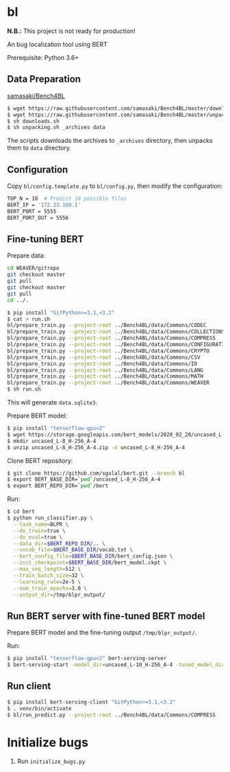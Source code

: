 # bl

**N.B.:** This project is not ready for production!

An bug localization tool using BERT

Prerequisite: Python 3.6+

## Data Preparation

[samasaki/Bench4BL](https://github.com/samasaki/Bench4BL/blob/master/downloads.sh)

```sh
$ wget https://raw.githubusercontent.com/samasaki/Bench4BL/master/downloads.sh
$ wget https://raw.githubusercontent.com/samasaki/Bench4BL/master/unpacking.sh
$ sh downloads.sh
$ sh unpacking.sh _archives data
```

The scripts downloads the archives to `_archives` directory, then unpacks them to `data` directory.

## Configuration

Copy `bl/config.template.py` to `bl/config.py`, then modify the configuration:

```sh
TOP_N = 10  # Predict 10 possible files
BERT_IP = '172.23.160.1'
BERT_PORT = 5555
BERT_PORT_OUT = 5556
```

## Fine-tuning BERT

Prepare data:

```sh
cd WEAVER/gitrepo
git checkout master 
git pull
git checkout master
git pull
cd ../.
```

```sh
$ pip install "GitPython>=3.1,<3.2"
$ cat > run.sh
bl/prepare_train.py --project-root ../Bench4BL/data/Commons/CODEC
bl/prepare_train.py --project-root ../Bench4BL/data/Commons/COLLECTIONS
bl/prepare_train.py --project-root ../Bench4BL/data/Commons/COMPRESS
bl/prepare_train.py --project-root ../Bench4BL/data/Commons/CONFIGURATION
bl/prepare_train.py --project-root ../Bench4BL/data/Commons/CRYPTO
bl/prepare_train.py --project-root ../Bench4BL/data/Commons/CSV
bl/prepare_train.py --project-root ../Bench4BL/data/Commons/IO
bl/prepare_train.py --project-root ../Bench4BL/data/Commons/LANG
bl/prepare_train.py --project-root ../Bench4BL/data/Commons/MATH
bl/prepare_train.py --project-root ../Bench4BL/data/Commons/WEAVER
$ sh run.sh
```

This will generate `data.sqlite3`.

Prepare BERT model:

```sh
$ pip install "tensorflow-gpu<2"
$ wget https://storage.googleapis.com/bert_models/2020_02_20/uncased_L-8_H-256_A-4.zip
$ mkdir uncased_L-8_H-256_A-4
$ unzip uncased_L-8_H-256_A-4.zip -d uncased_L-8_H-256_A-4
```

Clone BERT repository:

```sh
$ git clone https://github.com/sgalal/bert.git --branch bl
$ export BERT_BASE_DIR=`pwd`/uncased_L-8_H-256_A-4
$ export BERT_REPO_DIR=`pwd`/bert
```

Run:

```sh
$ cd bert
$ python run_classifier.py \
  --task_name=BLPR \
  --do_train=true \
  --do_eval=true \
  --data_dir=$BERT_REPO_DIR/.. \
  --vocab_file=$BERT_BASE_DIR/vocab.txt \
  --bert_config_file=$BERT_BASE_DIR/bert_config.json \
  --init_checkpoint=$BERT_BASE_DIR/bert_model.ckpt \
  --max_seq_length=512 \
  --train_batch_size=32 \
  --learning_rate=2e-5 \
  --num_train_epochs=3.0 \
  --output_dir=/tmp/blpr_output/
```

## Run BERT server with fine-tuned BERT model

Prepare BERT model and the fine-tuning output `/tmp/blpr_output/`.

Run:

```sh
$ pip install "tensorflow-gpu<2" bert-serving-server
$ bert-serving-start -model_dir=uncased_L-10_H-256_A-4 -tuned_model_dir=/tmp/blpr_output/ -ckpt_name=model.ckpt-18992 -max_seq_len=192 -num_worker=1 -show_tokens_to_client
```

## Run client

```sh
$ pip install bert-serving-client "GitPython>=3.1,<3.2"
$ . venv/bin/activate
$ bl/run_predict.py --project-root ../Bench4BL/data/Commons/COMPRESS
```

# Initialize bugs

1. Run `initialize_bugs.py`
